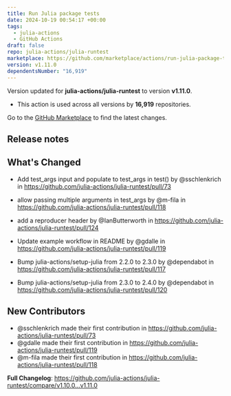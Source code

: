 ```yaml
---
title: Run Julia package tests
date: 2024-10-19 00:54:17 +00:00
tags:
  - julia-actions
  - GitHub Actions
draft: false
repo: julia-actions/julia-runtest
marketplace: https://github.com/marketplace/actions/run-julia-package-tests
version: v1.11.0
dependentsNumber: "16,919"
---
```



Version updated for **julia-actions/julia-runtest** to version **v1.11.0**.
- This action is used across all versions by **16,919** repositories.

Go to the [GitHub Marketplace](https://github.com/marketplace/actions/run-julia-package-tests) to find the latest changes.

## Release notes

## What's Changed
* Add test_args input and populate to test_args in test() by @sschlenkrich in https://github.com/julia-actions/julia-runtest/pull/73
* allow passing multiple arguments in test_args by @m-fila in https://github.com/julia-actions/julia-runtest/pull/118
* add a reproducer header by @IanButterworth in https://github.com/julia-actions/julia-runtest/pull/124

* Update example workflow in README by @gdalle in https://github.com/julia-actions/julia-runtest/pull/119
* Bump julia-actions/setup-julia from 2.2.0 to 2.3.0 by @dependabot in https://github.com/julia-actions/julia-runtest/pull/117
* Bump julia-actions/setup-julia from 2.3.0 to 2.4.0 by @dependabot in https://github.com/julia-actions/julia-runtest/pull/120

## New Contributors
* @sschlenkrich made their first contribution in https://github.com/julia-actions/julia-runtest/pull/73
* @gdalle made their first contribution in https://github.com/julia-actions/julia-runtest/pull/119
* @m-fila made their first contribution in https://github.com/julia-actions/julia-runtest/pull/118

**Full Changelog**: https://github.com/julia-actions/julia-runtest/compare/v1.10.0...v1.11.0
